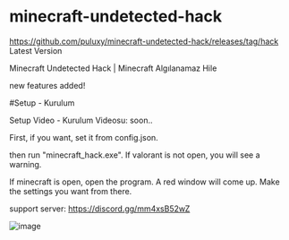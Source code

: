 # minecraft-undetected-hack

https://github.com/puluxy/minecraft-undetected-hack/releases/tag/hack Latest Version

Minecraft Undetected Hack | Minecraft Algılanamaz Hile 

new features added!

#Setup - Kurulum

Setup Video - Kurulum Videosu: soon..


First, if you want, set it from config.json.

then run "minecraft_hack.exe". If valorant is not open, you will see a warning.

If minecraft is open, open the program. A red window will come up. Make the settings you want from there.

support server: https://discord.gg/mm4xsB52wZ


![image](https://user-images.githubusercontent.com/102488470/161603427-930b8690-3a92-4e15-afea-fa1c5029797b.png)

